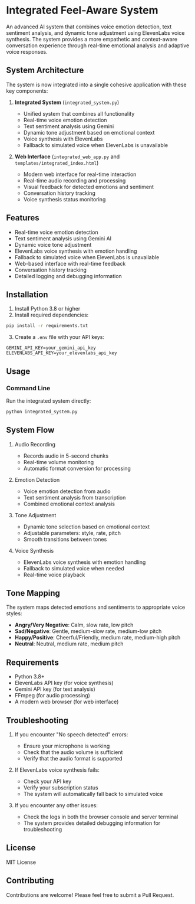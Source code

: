 # Integrated Feel-Aware System

An advanced AI system that combines voice emotion detection, text sentiment analysis, and dynamic tone adjustment using ElevenLabs voice synthesis. The system provides a more empathetic and context-aware conversation experience through real-time emotional analysis and adaptive voice responses.

## System Architecture

The system is now integrated into a single cohesive application with these key components:

1. **Integrated System** (`integrated_system.py`)
   - Unified system that combines all functionality
   - Real-time voice emotion detection
   - Text sentiment analysis using Gemini
   - Dynamic tone adjustment based on emotional context
   - Voice synthesis with ElevenLabs
   - Fallback to simulated voice when ElevenLabs is unavailable

2. **Web Interface** (`integrated_web_app.py` and `templates/integrated_index.html`)
   - Modern web interface for real-time interaction
   - Real-time audio recording and processing
   - Visual feedback for detected emotions and sentiment
   - Conversation history tracking
   - Voice synthesis status monitoring

## Features

- Real-time voice emotion detection
- Text sentiment analysis using Gemini AI
- Dynamic voice tone adjustment
- ElevenLabs voice synthesis with emotion handling
- Fallback to simulated voice when ElevenLabs is unavailable
- Web-based interface with real-time feedback
- Conversation history tracking
- Detailed logging and debugging information

## Installation

1. Install Python 3.8 or higher
2. Install required dependencies:
```bash
pip install -r requirements.txt
```

3. Create a `.env` file with your API keys:
```
GEMINI_API_KEY=your_gemini_api_key
ELEVENLABS_API_KEY=your_elevenlabs_api_key
```

## Usage

### Command Line
Run the integrated system directly:
```bash
python integrated_system.py
```

## System Flow

1. Audio Recording
   - Records audio in 5-second chunks
   - Real-time volume monitoring
   - Automatic format conversion for processing

2. Emotion Detection
   - Voice emotion detection from audio
   - Text sentiment analysis from transcription
   - Combined emotional context analysis

3. Tone Adjustment
   - Dynamic tone selection based on emotional context
   - Adjustable parameters: style, rate, pitch
   - Smooth transitions between tones

4. Voice Synthesis
   - ElevenLabs voice synthesis with emotion handling
   - Fallback to simulated voice when needed
   - Real-time voice playback

## Tone Mapping

The system maps detected emotions and sentiments to appropriate voice styles:

- **Angry/Very Negative**: Calm, slow rate, low pitch
- **Sad/Negative**: Gentle, medium-slow rate, medium-low pitch
- **Happy/Positive**: Cheerful/Friendly, medium rate, medium-high pitch
- **Neutral**: Neutral, medium rate, medium pitch

## Requirements

- Python 3.8+
- ElevenLabs API key (for voice synthesis)
- Gemini API key (for text analysis)
- FFmpeg (for audio processing)
- A modern web browser (for web interface)

## Troubleshooting

1. If you encounter "No speech detected" errors:
   - Ensure your microphone is working
   - Check that the audio volume is sufficient
   - Verify that the audio format is supported

2. If ElevenLabs voice synthesis fails:
   - Check your API key
   - Verify your subscription status
   - The system will automatically fall back to simulated voice

3. If you encounter any other issues:
   - Check the logs in both the browser console and server terminal
   - The system provides detailed debugging information for troubleshooting

## License

MIT License

## Contributing

Contributions are welcome! Please feel free to submit a Pull Request.
